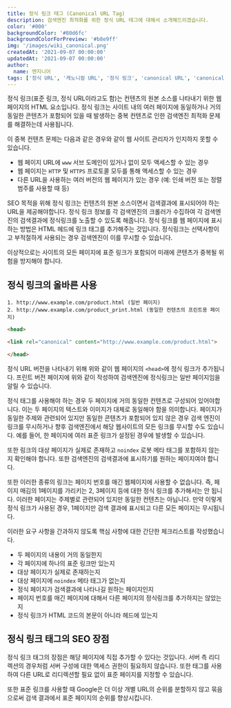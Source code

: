 ```yaml
---
title: 정식 링크 태그 (Canonical URL Tag)
description: 검색엔진 최적화를 위한 정식 URL 태그에 대해서 소개해드리겠습니다.
color: '#000'
backgroundColor: '#80d6fc'
backgroundColorForPreview: '#b8e9ff'
img: '/images/wiki_canonical.png'
createdAt: '2021-09-07 00:00:00'
updatedAt: '2021-09-07 00:00:00'
author:
  name: 엔지니어
tags: ['정식 URL', '캐노니컬 URL', '정식 링크', 'canonical URL', 'canonical link']
---
```


정식 링크(표준 링크, 정식 URL이라고도 함)는 컨텐츠의 원본 소스를 나타내기 위한 웹페이지의 HTML 요소입니다. 정식 링크는 사이트 내의 여러 페이지에 동일하거나 거의 동일한 콘텐츠가 포함되어 있을 때 발생하는 중복 컨텐츠로 인한 검색엔진 최적화 문제를 해결하는데 사용됩니다.

<!--more-->

이 중복 컨텐츠 문제는 다음과 같은 경우와 같이 웹 사이트 관리자가 인지하지 못할 수 있습니다.

- 웹 페이지 URL에 `www` 서브 도메인이 있거나 없이 모두 액세스할 수 있는 경우
- 웹 페이지는 `HTTP` 및 `HTTPS` 프로토콜 모두를 통해 액세스할 수 있는 경우
- 다른 URL을 사용하는 여러 버전의 웹 페이지가 있는 경우 (예: 인쇄 버전 또는 정렬 범주를 사용할 때 등)

SEO 목적을 위해 정식 링크는 컨텐츠의 원본 소스이면서 검색결과에 표시되어야 하는 URL을 제공해야합니다. 정식 링크 정보를 각 검색엔진의 크롤러가 수집하여 각 검색엔진의 검색결과에 정식링크를 노출할 수 있도록 해줍니다. 정식 링크를 웹 페이지에 표시하는 방법은 HTML 헤드에 링크 태그를 추가해주는 것입니다. 정식링크는 선택사항이고 부적절하게 사용되는 경우 검색엔진이 이를 무시할 수 있습니다.

이상적으로는 사이트의 모든 페이지에 표준 링크가 포함되어 미래에 콘텐츠가 중복될 위험을 방지해야 합니다.

## 정식 링크의 올바른 사용

```text
1. http://www.example.com/product.html (일반 페이지)
2. http://www.example.com/product_print.html (동일한 컨텐츠의 프린트용 페이지)
```

```html
<head>

<link rel="canonical" content="http://www.example.com/product.html">

</head>
```

정식 URL 버전을 나타내기 위해 위와 같이 웹 페이지의 `<head>`에 정식 링크가 추가됩니다. 프린트 버전 페이지에 위와 같이 작성하여 검색엔진에 정식링크는 일반 페이지임을 알릴 수 있습니다.

<simple-diagnosis title='정식 링크 SEO 진단하기' description='검색엔진 최적화를 위한 정식 링크를 진단해보세요.'></simple-diagnosis>

정식 태그를 사용해야 하는 경우 두 페이지에 거의 동일한 컨텐츠로 구성되어 있어야합니다. 이는 두 페이지의 텍스트와 이미지가 대체로 동일해야 함을 의미합니다. 페이지가 동일한 주제와 관련되어 있지만 동일한 콘텐츠가 포함되어 있지 않은 경우 검색 엔진이 링크를 무시하거나 향후 검색엔진에서 해당 웹사이트의 모든 링크를 무시할 수도 있습니다. 예를 들어, 한 페이지에 여러 표준 링크가 설정된 경우에 발생할 수 있습니다.

또한 링크의 대상 페이지가 실제로 존재하고 `noindex` 로봇 메타 태그를 포함하지 않는지 확인해야 합니다. 또한 검색엔진의 검색결과에 표시하기를 원하는 페이지여야 합니다.

또한 이러한 종류의 링크는 페이지 번호를 매긴 웹페이지에 사용할 수 없습니다. 즉, 페이지 매김의 1페이지를 가리키는 2, 3페이지 등에 대한 정식 링크를 추가해서는 안 됩니다. 이러한 페이지는 주제별로 관련되어 있지만 동일한 컨텐츠는 아닙니다. 만약 이렇게 정식 링크가 사용된 경우, 1페이지만 검색 결과에 표시되고 다른 모든 페이지는 무시됩니다.

이러한 요구 사항을 간과하지 않도록 핵심 사항에 대한 간단한 체크리스트를 작성했습니다.

- 두 페이지의 내용이 거의 동일한지
- 각 페이지에 하나의 표준 링크만 있는지
- 대상 페이지가 실제로 존재하는지
- 대상 페이지에 `noindex` 메타 태그가 없는지
- 정식 페이지가 검색결과에 나타나길 원하는 페이지인지
- 페이지 번호를 매긴 페이지에 대해서 다른 페이지의 정식링크를 추가하지는 않았는지
- 정식 링크가 HTML 코드의 본문이 아니라 헤드에 있는지

## 정식 링크 태그의 SEO 장점

정식 링크 태그의 장점은 해당 페이지에 직접 추가할 수 있다는 것입니다. 서버 측 리디렉션의 경우처럼 서버 구성에 대한 액세스 권한이 필요하지 않습니다. 또한 태그를 사용하여 다른 URL로 리디렉션할 필요 없이 표준 페이지를 지정할 수 있습니다.

또한 표준 링크를 사용할 때 Google은 더 이상 개별 URL의 순위를 분할하지 않고 묶음으로써 검색 결과에서 표준 페이지의 순위를 향상시킵니다.
